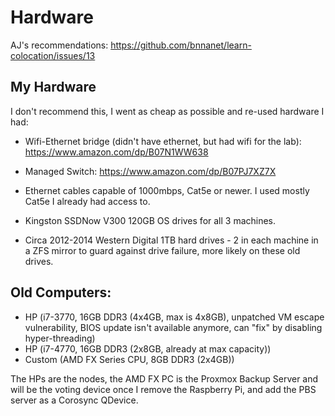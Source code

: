 # Hardware

AJ's recommendations: https://github.com/bnnanet/learn-colocation/issues/13

## My Hardware

I don't recommend this, I went as cheap as possible and re-used hardware I had:

- Wifi-Ethernet bridge (didn't have ethernet, but had wifi for the lab): https://www.amazon.com/dp/B07N1WW638
- Managed Switch: https://www.amazon.com/dp/B07PJ7XZ7X

- Ethernet cables capable of 1000mbps, Cat5e or newer. I used mostly Cat5e I already had access to.

- Kingston SSDNow V300 120GB OS drives for all 3 machines.

- Circa 2012-2014 Western Digital 1TB hard drives - 2 in each machine in a ZFS mirror to guard against drive failure, more likely on these old drives.

## Old Computers:

- HP (i7-3770, 16GB DDR3 (4x4GB, max is 4x8GB), unpatched VM escape vulnerability, BIOS update isn't available anymore, can "fix" by disabling hyper-threading)
- HP (i7-4770, 16GB DDR3 (2x8GB, already at max capacity))
- Custom (AMD FX Series CPU, 8GB DDR3 (2x4GB))

The HPs are the nodes, the AMD FX PC is the Proxmox Backup Server and will be the voting device once I remove the Raspberry Pi, and add the PBS server as a Corosync QDevice.
